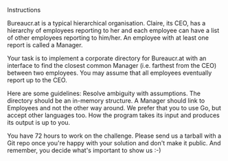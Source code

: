 Instructions

Bureaucr.at is a typical hierarchical organisation. Claire, its CEO, has a hierarchy of employees reporting to her and each employee can have a list of other employees reporting to him/her. An employee with at least one report is called a Manager.

Your task is to implement a corporate directory for Bureaucr.at with an interface to find the closest common Manager (i.e. farthest from the CEO) between two employees. You may assume that all employees eventually report up to the CEO.

Here are some guidelines:
Resolve ambiguity with assumptions.
The directory should be an in-memory structure.
A Manager should link to Employees and not the other way around.
We prefer that you to use Go, but accept other languages too.
How the program takes its input and produces its output is up to you.

You have 72 hours to work on the challenge. Please send us a tarball with a Git repo once you're happy with your solution and don't make it public. And remember, you decide what's important to show us :-)
